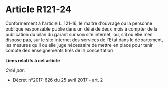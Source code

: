 # Article R121-24

Conformément à l'article L. 121-16, le maître d'ouvrage ou la personne publique responsable publie dans un délai de deux mois
à compter de la publication du bilan du garant sur son site internet, ou, s'il ou elle n'en dispose pas, sur le site internet
des services de l'Etat dans le département, les mesures qu'il ou elle juge nécessaire de mettre en place pour tenir compte
des enseignements tirés de la concertation.

**Liens relatifs à cet article**

_Créé par_:

  - Décret n°2017-626 du 25 avril 2017 - art. 2
